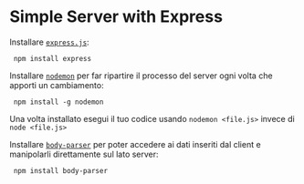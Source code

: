 # Simple Server with Express

Installare [`express.js`](https://expressjs.com/en/starter/installing.html):
```
 npm install express
```
Installare [`nodemon`](https://nodemon.io) per far ripartire il processo del server ogni volta che apporti un cambiamento:
```
 npm install -g nodemon
```
Una volta installato esegui il tuo codice usando `nodemon <file.js>` invece di `node <file.js>`

Installare [`body-parser`](https://www.npmjs.com/package/body-parser) per poter accedere ai dati inseriti dal client e manipolarli direttamente sul lato server:
```
 npm install body-parser
```